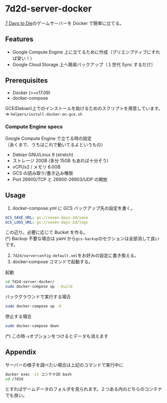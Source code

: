 # 7d2d-server-docker

[7 Days to Die](https://store.steampowered.com/app/251570/7_Days_to_Die/)のゲームサーバーを Docker で簡単に立てる。

## Features

- Google Compute Engine 上に立てるために作成（プリエンプティブにすれば安い！）
- Google Cloud Storage 上へ簡易バックアップ（１世代 Sync するだけ）

## Prerequisites

- Docker (>=v17.09)
- docker-compose

GCE(Debian)上でのインストールを助けるためのスクリプトを用意しています。  
=> `helpers/install-docker-on-gce.sh`

### Compute Engine specs

Google Compute Engine で立てる時の設定  
（あくまで、うちはこれで動いてるよというもの）

- Debian GNU/Linux 9 (stretch)
- ストレージ 20GB (多分 15GB もあれば十分そう)
- vCPUx2 / メモリ 6.0GB
- GCS の読み取り/書き込み権限
- Port 26900/TCP と 26900-26903/UDP の開放

## Usage

1. docker-compose.yml に GCS バックアップ先の設定を書く。

```yaml
GCS_SAVE_URL: gs://seven-days-2d/save
GCS_LOGS_URL: gs://seven-days-2d/logs
```

この辺り。必要に応じて Bucket を作る。  
(\*) Backup 不要な場合は yaml から`gcs-backup`のセクションは全部消して良いです。

2. `7d2d/serverconfig-default.xml`をお好みの設定に書き換える。
3. docker-compose コマンドで起動する。

起動

```bash
cd 7d2d-server-docker/
sudo docker-compose up --build
```

バックグラウンドで実行する場合

```bash
sudo docker-compose up -d
```

停止する場合

```bash
sudo docker-compose down
```

(\*) この時`-v`オプションをつけるとデータも消えます

## Appendix

サーバーの様子を調べたい場合は上記のコマンドで実行中に

```bash
docker exec -it コンテナID bash
cd /7d2d
```

とすればゲームデータのフォルダを見られます。２つある内のどちらのコンテナでも良い。
